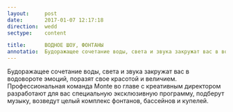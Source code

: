 ```yaml
---
layout:     post
date:       2017-01-07 12:17:18
direction:  wedd
sectype:    content

title:      ВОДНОЕ ШОУ, ФОНТАНЫ         
annotatio:  Будоражащее сочетание воды, света и звука закружат вас в водовороте эмоций, поразят свое красотой и величием. Профессиональная команда Monte во главе с креативным директором разработают для вас специальную эксклюзивную программу, подберут музыку, возведут целый комплекс фонтанов, бассейнов и купелей. 
---
```


Будоражащее сочетание воды, света и звука закружат вас в водовороте эмоций, поразят свое красотой и величием. Профессиональная команда Monte во главе с креативным директором разработают для вас специальную эксклюзивную программу, подберут музыку, возведут целый комплекс фонтанов, бассейнов и купелей. 